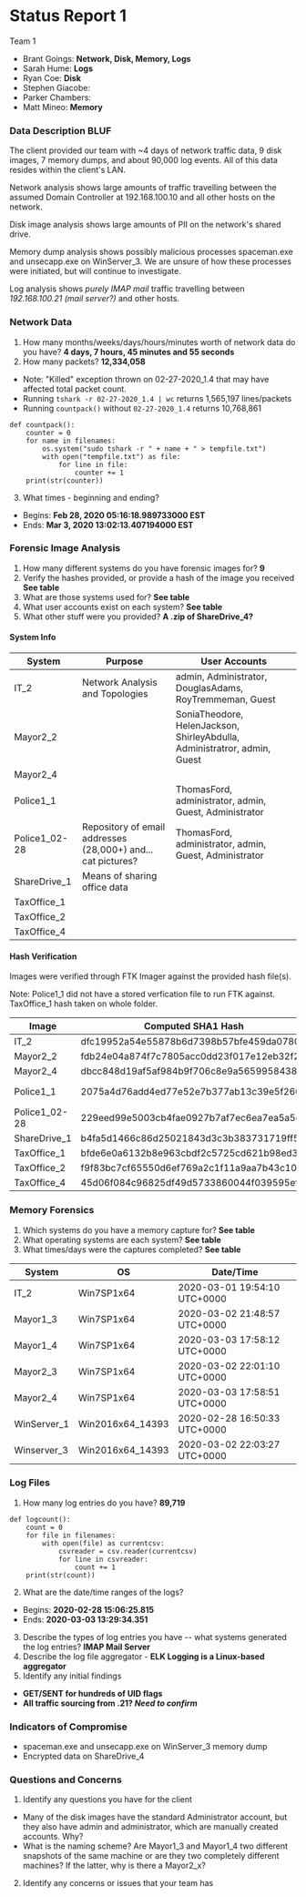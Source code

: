 # Status Report 1
Team 1
  - Brant Goings: **Network, Disk, Memory, Logs**
  - Sarah Hume: **Logs**
  - Ryan Coe: **Disk**
  - Stephen Giacobe:
  - Parker Chambers:
  - Matt Mineo: **Memory**

### Data Description BLUF

The client provided our team with ~4 days of network traffic data, 9 disk images, 7 memory dumps, and about 90,000 log events. All of this data resides within the client's LAN.

Network analysis shows large amounts of traffic travelling between the assumed Domain Controller at 192.168.100.10 and all other hosts on the network.

Disk image analysis shows large amounts of PII on the network's shared drive.

Memory dump analysis shows possibly malicious processes spaceman.exe and unsecapp.exe on WinServer_3. We are unsure of how these processes were initiated, but will continue to investigate.

Log analysis shows _purely IMAP mail_ traffic travelling between _192.168.100.21 (mail server?)_ and other hosts.

### Network Data
1. How many months/weeks/days/hours/minutes worth of network data do you have? **4 days, 7 hours, 45 minutes and 55 seconds**
2. How many packets? **12,334,058**
  - Note: "Killed" exception thrown on 02-27-2020_1.4 that may have affected total packet count.
  - Running `tshark -r 02-27-2020_1.4 | wc` returns 1,565,197 lines/packets
  - Running `countpack()` without `02-27-2020_1.4` returns 10,768,861
  ```
  def countpack():
      counter = 0
      for name in filenames:
          os.system("sudo tshark -r " + name + " > tempfile.txt")
          with open("tempfile.txt") as file:
              for line in file:
                  counter += 1
      print(str(counter))
  ```
3. What times - beginning and ending?
  - Begins: **Feb 28, 2020 05:16:18.989733000 EST**
  - Ends: **Mar 3, 2020 13:02:13.407194000 EST**

### Forensic Image Analysis
1. How many different systems do you have forensic images for? **9**
2. Verify the hashes provided, or provide a hash of the image you received **See table**
3. What are those systems used for? **See table**
4. What user accounts exist on each system? **See table**
5. What other stuff were you provided? **A .zip of ShareDrive_4?**

#### System Info

System        | Purpose                         | User Accounts                                    
------------- | ------------------------------- | ------------------------------------------------
IT_2          | Network Analysis and Topologies | admin, Administrator, DouglasAdams, RoyTremmeman, Guest
Mayor2_2      |                                 | SoniaTheodore, HelenJackson, ShirleyAbdulla, Administratror, admin, Guest
Mayor2_4      |                                 |
Police1_1     |                                 | ThomasFord, administrator, admin, Guest, Administrator
Police1_02-28 | Repository of email addresses (28,000+) and... cat pictures? | ThomasFord, administrator, admin, Guest, Administrator
ShareDrive_1  | Means of sharing office data    |
TaxOffice_1   |                                 |
TaxOffice_2   |                                 |
TaxOffice_4   |                                 |

#### Hash Verification

Images were verified through FTK Imager against the provided hash file(s).

Note: Police1_1 did not have a stored verfication file to run FTK against. TaxOffice_1 hash taken on whole folder.

Image         | Computed SHA1 Hash                       | Verified
------------- | ---------------------------------------- | --------
IT_2          | dfc19952a54e55878b6d7398b57bfe459da0780c | Yes
Mayor2_2      | fdb24e04a874f7c7805acc0dd23f017e12eb32f2 | Yes
Mayor2_4      | dbcc848d19af5af984b9f706c8e9a56599584387 | Yes
Police1_1     | 2075a4d76add4ed77e52e7b377ab13c39e5f2600 | Claims Mismatch
Police1_02-28 | 229eed99e5003cb4fae0927b7af7ec6ea7ea5a5d | Yes
ShareDrive_1  | b4fa5d1466c86d25021843d3c3b383731719ff5d | Yes
TaxOffice_1   | bfde6e0a6132b8e963cbdf2c5725cd621b98ed3f | N/A
TaxOffice_2   | f9f83bc7cf65550d6ef769a2c1f11a9aa7b43c10 | Yes
TaxOffice_4   | 45d06f084c96825df49d5733860044f039595ef3 | Yes

### Memory Forensics
1. Which systems do you have a memory capture for? **See table**
2. What operating systems are each system? **See table**
3. What times/days were the captures completed? **See table**

System      | OS                | Date/Time
----------- | ----------------- | ---------
IT_2        | Win7SP1x64        | 2020-03-01 19:54:10 UTC+0000
Mayor1_3    | Win7SP1x64        | 2020-03-02 21:48:57 UTC+0000
Mayor1_4    | Win7SP1x64        | 2020-03-03 17:58:12 UTC+0000
Mayor2_3    | Win7SP1x64        | 2020-03-02 22:01:10 UTC+0000
Mayor2_4    | Win7SP1x64        | 2020-03-03 17:58:51 UTC+0000
WinServer_1 | Win2016x64_14393  | 2020-02-28 16:50:33 UTC+0000
Winserver_3 | Win2016x64_14393  | 2020-03-02 22:03:27 UTC+0000

### Log Files
1. How many log entries do you have? **89,719**
```
def logcount():
    count = 0
    for file in filenames:
        with open(file) as currentcsv:
            csvreader = csv.reader(currentcsv)
            for line in csvreader:
                count += 1
    print(str(count))
```
2. What are the date/time ranges of the logs?
  - Begins: **2020-02-28 15:06:25.815**
  - Ends: **2020-03-03 13:29:34.351**
3. Describe the types of log entries you have -- what systems generated the log entries? **IMAP Mail Server**
4. Describe the log file aggregator - **ELK Logging is a Linux-based aggregator**
5. Identify any initial findings
  - **GET/SENT for hundreds of UID flags**
  - **All traffic sourcing from .21? _Need to confirm_**

### Indicators of Compromise
  - spaceman.exe and unsecapp.exe on WinServer_3 memory dump
  - Encrypted data on ShareDrive_4

### Questions and Concerns
1. Identify any questions you have for the client
  - Many of the disk images have the standard Administrator account, but they also have admin and administrator, which are manually created accounts. Why?
  - What is the naming scheme? Are Mayor1_3 and Mayor1_4 two different snapshots of the same machine or are they two completely different machines? If the latter, why is there a Mayor2_x?
2. Identify any concerns or issues that your team has
